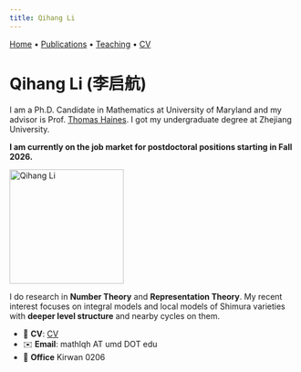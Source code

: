 ```yaml
---
title: Qihang Li
---
```


[Home](/) • [Publications](/publications) • [Teaching](/teaching) • [CV](/cv)

# Qihang Li (李启航)

I am a Ph.D. Candidate in Mathematics at University of Maryland and my advisor is Prof. [Thomas Haines](https://math.umd.edu/~tjh/). I got my undergraduate degree at Zhejiang University.

**I am currently on the job market for postdoctoral positions starting in Fall 2026.**

<img src="/assets/img/Li_Qihang.jpg" alt="Qihang Li" width="200">

I do research in **Number Theory** and **Representation Theory**. My recent interest focuses on integral models and local models of Shimura varieties with **deeper level structure** and nearby cycles on them.

- 📄 **CV**: [CV](/files/CV.pdf)
- ✉️ **Email**: mathlqh AT umd DOT edu
- 🏢 **Office** Kirwan 0206

<script id="MathJax-script" async src="https://cdn.jsdelivr.net/npm/mathjax@3/es5/tex-mml-chtml.js"></script>
